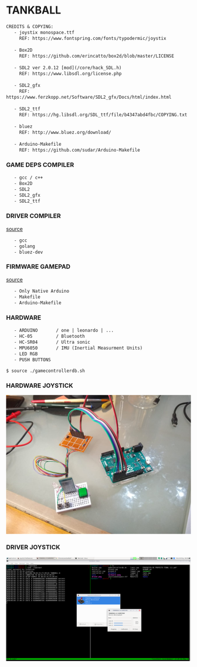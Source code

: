 # TANKBALL

~~~
CREDITS & COPYING:
   - joystix monospace.ttf
     REF: https://www.fontspring.com/fonts/typodermic/joystix

   - Box2D
     REF: https://github.com/erincatto/box2d/blob/master/LICENSE

   - SDL2 ver 2.0.12 [mod](/core/hack_SDL.h)
     REF: https://www.libsdl.org/license.php

   - SDL2_gfx
     REF: https://www.ferzkopp.net/Software/SDL2_gfx/Docs/html/index.html

   - SDL2_ttf
     REF: https://hg.libsdl.org/SDL_ttf/file/b4347abd4fbc/COPYING.txt

   - bluez
     REF: http://www.bluez.org/download/

   - Arduino-Makefile
     REF: https://github.com/sudar/Arduino-Makefile
~~~

### GAME DEPS COMPILER
~~~
   - gcc / c++
   - Box2D
   - SDL2
   - SDL2_gfx
   - SDL2_ttf
~~~

### DRIVER COMPILER
[source](/hardware/linux/src/sppinput/)
~~~
   - gcc
   - golang
   - bluez-dev
~~~

### FIRMWARE GAMEPAD
[source](/hardware/arduino/joystick/)
~~~
   - Only Native Arduino
   - Makefile
   - Arduino-Makefile
~~~

### HARDWARE
~~~
   - ARDUINO       / one | leonardo | ...
   - HC-05         / Bluetooth
   - HC-SR04       / Ultra sonic
   - MPU6050       / IMU (Inertial Measurment Units)
   - LED RGB
   - PUSH BUTTONS
~~~
  
~~~
$ source ./gamecontrollerdb.sh
~~~

### HARDWARE JOYSTICK

![hardware](hardware.jpeg)

### DRIVER JOYSTICK

![driver](driver.png)
